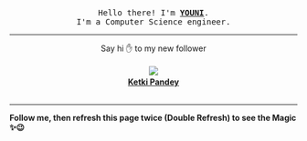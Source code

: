 
<p align='center'>
<samp>
Hello there! I'm <b><a rel='nofollow noopener noreferrer' target='_blank' href='https://github.com/abdelyouni'>YOUNI</a></b>.
<br>I'm a Computer Science engineer.
</samp>
</p>
<hr>
<p align='center'>
<span>Say hi ✋ to my new follower </span></br></br>
<img src='https://avatars3.githubusercontent.com/u/59409021?s=100&amp;v=4'><img src='https://maisonpizza.com/github/abdelyouni/1609928017_img.png' width='1' height='1'><b></br>
<a rel='nofollow noopener noreferrer' target='_blank' href='https://github.com/skywalker-its'>Ketki Pandey</a></b></br></br>
</p>
<hr>
<b>Follow me, then refresh this page twice (Double Refresh) to see the Magic ✨😉</b> 